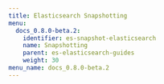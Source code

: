 ```yaml
---
title: Elasticsearch Snapshotting
menu:
  docs_0.8.0-beta.2:
    identifier: es-snapshot-elasticsearch
    name: Snapshotting
    parent: es-elasticsearch-guides
    weight: 30
menu_name: docs_0.8.0-beta.2
---
```



